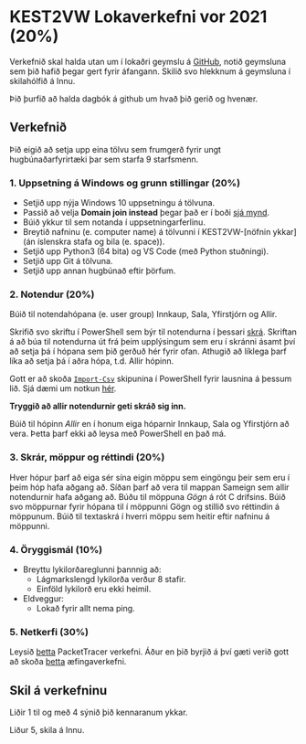 # KEST2VW Lokaverkefni vor 2021 (20%)
Verkefnið skal halda utan um í lokaðri geymslu á [GitHub](https://github.com), notið geymsluna sem þið hafið þegar gert fyrir áfangann. Skilið svo hlekknum á geymsluna í skilahólfið á Innu.

Þið þurfið að halda dagbók á github um hvað þið gerið og hvenær.

## Verkefnið
Þið eigið að setja upp eina tölvu sem frumgerð fyrir ungt hugbúnaðarfyrirtæki þar sem starfa 9 starfsmenn. 

### 1. Uppsetning á Windows og grunn stillingar (20%)
- Setjið upp nýja Windows 10 uppsetningu á tölvuna.
- Passið að velja **Domain join instead** þegar það er í boði [sjá mynd](../Myndir/MicrosoftSignIn.png).
- Búið ykkur til sem notanda í uppsetningarferlinu.
- Breytið nafninu (e. computer name) á tölvunni í KEST2VW-[nöfnin ykkar] (án íslenskra stafa og bila (e. space)).
- Setjið upp Python3 (64 bita) og VS Code (með Python stuðningi).
- Setjið upp Git á tölvuna.
- Setjið upp annan hugbúnað eftir þörfum.

### 2. Notendur (20%)

Búið til notendahópana (e. user group) Innkaup, Sala, Yfirstjórn og Allir.

Skrifið svo skriftu í PowerShell sem býr til notendurna í þessari [skrá](https://raw.githubusercontent.com/gestskoli/KEST2VW/master/Annad/notendur.csv). Skriftan á að búa til notendurna út frá þeim upplýsingum sem eru í skránni ásamt því að setja þá í hópana sem þið gerðuð hér fyrir ofan. Athugið að líklega þarf líka að setja þá í aðra hópa, t.d. Allir hópinn.

Gott er að skoða [`Import-Csv`](https://docs.microsoft.com/en-us/powershell/module/microsoft.powershell.utility/import-csv?view=powershell-7) skipunina í PowerShell fyrir lausnina á þessum lið. Sjá dæmi um notkun [hér](https://github.com/gestskoli/KEST2VW/blob/master/PowerShell/UmPowerShell.md#lesa-úr-csv-skrá).

**Tryggið að allir notendurnir geti skráð sig inn.**

Búið til hópinn *Allir* en í honum eiga hóparnir Innkaup, Sala og Yfirstjórn að vera. Þetta þarf ekki að leysa með PowerShell en það má.

### 3. Skrár, möppur og réttindi (20%)
Hver hópur þarf að eiga sér sína eigin möppu sem eingöngu þeir sem eru í þeim hóp hafa aðgang að. Síðan þarf að vera til mappan Sameign sem allir notendurnir hafa aðgang að. Búðu til möppuna *Gögn* á rót C drifsins. Búið svo möppurnar fyrir hópana til í möppunni Gögn og stillið svo réttindin á möppunum. Búið til textaskrá í hverri möppu sem heitir eftir nafninu á möppunni.

### 4. Öryggismál (10%)
  - Breyttu lykilorðareglunni þannnig að:
    - Lágmarkslengd lykilorða verður 8 stafir.
    - Einföld lykilorð eru ekki heimil.
  - Eldveggur: 
    - Lokað fyrir allt nema ping.

### 5. Netkerfi (30%)

Leysið [þetta](https://github.com/gestskoli/KEST2VW/raw/master/Annad/Lokaverkefni_V20.pka) PacketTracer verkefni. Áður en þið byrjið á því gæti verið gott að skoða [þetta](https://github.com/gestskoli/KEST2VW/raw/master/Annad/10.2.1.7%20Packet%20Tracer%20-%20Web%20and%20Email.pka) æfingaverkefni. 

## Skil á verkefninu

Liðir 1 til og með 4 sýnið þið kennaranum ykkar.

Liður 5, skila á Innu.

